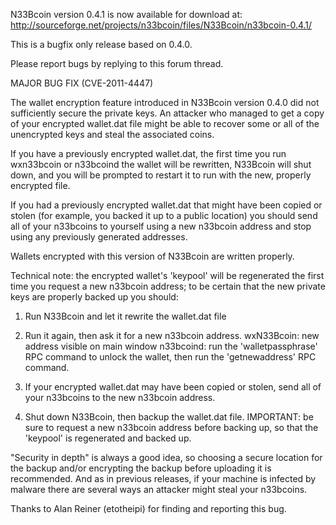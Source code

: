 N33Bcoin version 0.4.1 is now available for download at:
http://sourceforge.net/projects/n33bcoin/files/N33Bcoin/n33bcoin-0.4.1/

This is a bugfix only release based on 0.4.0.

Please report bugs by replying to this forum thread.

MAJOR BUG FIX  (CVE-2011-4447)

The wallet encryption feature introduced in N33Bcoin version 0.4.0 did not sufficiently secure the private keys. An attacker who
managed to get a copy of your encrypted wallet.dat file might be able to recover some or all of the unencrypted keys and steal the
associated coins.

If you have a previously encrypted wallet.dat, the first time you run wxn33bcoin or n33bcoind the wallet will be rewritten, N33Bcoin will
shut down, and you will be prompted to restart it to run with the new, properly encrypted file.

If you had a previously encrypted wallet.dat that might have been copied or stolen (for example, you backed it up to a public
location) you should send all of your n33bcoins to yourself using a new n33bcoin address and stop using any previously generated addresses.

Wallets encrypted with this version of N33Bcoin are written properly.

Technical note: the encrypted wallet's 'keypool' will be regenerated the first time you request a new n33bcoin address; to be certain that the
new private keys are properly backed up you should:

1. Run N33Bcoin and let it rewrite the wallet.dat file

2. Run it again, then ask it for a new n33bcoin address.
wxN33Bcoin: new address visible on main window
n33bcoind: run the 'walletpassphrase' RPC command to unlock the wallet,  then run the 'getnewaddress' RPC command.

3. If your encrypted wallet.dat may have been copied or stolen, send all of your n33bcoins to the new n33bcoin address.

4. Shut down N33Bcoin, then backup the wallet.dat file.
IMPORTANT: be sure to request a new n33bcoin address before backing up, so that the 'keypool' is regenerated and backed up.

"Security in depth" is always a good idea, so choosing a secure location for the backup and/or encrypting the backup before uploading it is recommended. And as in previous releases, if your machine is infected by malware there are several ways an attacker might steal your n33bcoins.

Thanks to Alan Reiner (etotheipi) for finding and reporting this bug.
